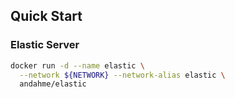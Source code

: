 ## Quick Start

### Elastic Server
```bash
docker run -d --name elastic \
  --network ${NETWORK} --network-alias elastic \
  andahme/elastic
```

